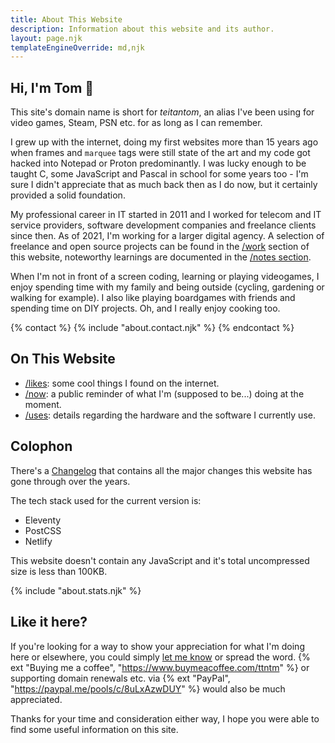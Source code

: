 ```yaml
---
title: About This Website
description: Information about this website and its author.
layout: page.njk
templateEngineOverride: md,njk
---
```


## Hi, I'm Tom 🚀

This site's domain name is short for _teitantom_, an alias I've been using for video games, Steam, PSN etc. for as long as I can remember.

I grew up with the internet, doing my first websites more than 15 years ago when frames and `marquee` tags were still state of the art and my code got hacked into Notepad or Proton predominantly. I was lucky enough to be taught C, some JavaScript and Pascal in school for some years too - I'm sure I didn't appreciate that as much back then as I do now, but it certainly provided a solid foundation.

My professional career in IT started in 2011 and I worked for telecom and IT service providers, software development companies and freelance clients since then. As of 2021, I'm working for a larger digital agency. A selection of freelance and open source projects can be found in the [/work](/work) section  of this website, noteworthy learnings are documented in the [/notes section](/notes).

When I'm not in front of a screen coding, learning or playing videogames, I enjoy spending time with my family and being outside (cycling, gardening or walking for example). I also like playing boardgames with friends and spending time on DIY projects. Oh, and I really enjoy cooking too.

{% contact %}
  {% include "about.contact.njk" %}
{% endcontact %}

## On This Website

- [/likes](/likes): some cool things I found on the internet.
- [/now](/now): a public reminder of what I'm (supposed to be...) doing at the moment.
- [/uses](/uses): details regarding the hardware and the software I currently use.

## Colophon

There's a [Changelog](/changelog) that contains all the major changes this website has gone through over the years.

The tech stack used for the current version is:

- Eleventy
- PostCSS
- Netlify

This website doesn't contain any JavaScript and it's total uncompressed size is less than 100KB.

{% include "about.stats.njk" %}

## Like it here?

If you're looking for a way to show your appreciation for what I'm doing here or elsewhere, you could simply [let me know](mailto:ttntm@pm.me) or spread the word. {% ext "Buying me a coffee", "https://www.buymeacoffee.com/ttntm" %} or supporting domain renewals etc. via {% ext "PayPal", "https://paypal.me/pools/c/8uLxAzwDUY" %} would also be much appreciated.

Thanks for your time and consideration either way, I hope you were able to find some useful information on this site.
